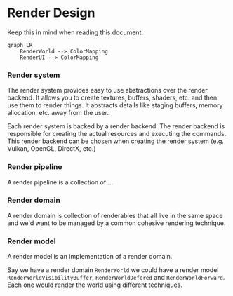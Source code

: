# Render Design

Keep this in mind when reading this document:

```mermaid
graph LR
	RenderWorld --> ColorMapping
	RenderUI --> ColorMapping
```

### Render system
The render system provides easy to use abstractions over the render backend.
It allows you to create textures, buffers, shaders, etc. and then use them to render things.
It abstracts details like staging buffers, memory allocation, etc. away from the user.

Each render system is backed by a render backend. The render backend is responsible for creating the actual resources and executing the commands.
This render backend can be chosen when creating the render system (e.g. Vulkan, OpenGL, DirectX, etc.)

### Render pipeline
A render pipeline is a collection of ...

### Render domain
A render domain is collection of renderables that all live in the same space and we'd want to be managed by a common cohesive rendering technique.

### Render model
A render model is an implementation of a render domain.

Say we have a render domain `RenderWorld` we could have a render model `RenderWorldVisibilityBuffer`, `RenderWorldDefered` and `RenderWorldForward`.
Each one would render the world using different techniques.